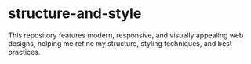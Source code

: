 # structure-and-style
This repository features modern, responsive, and visually appealing web designs, helping me refine my structure, styling techniques, and best practices.
